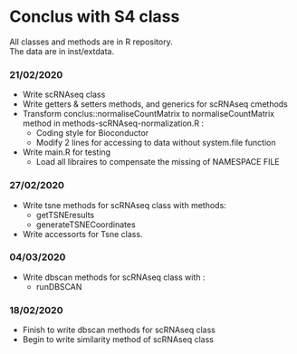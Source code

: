# Conclus with S4 class

All classes and methods are in R repository. <br>
The data are in inst/extdata.

### 21/02/2020

- Write scRNAseq class
- Write getters & setters methods, and generics for scRNAseq cmethods
- Transform conclus::normaliseCountMatrix to normaliseCountMatrix method in
methods-scRNAseq-normalization.R :
    * Coding style for Bioconductor
    * Modify 2 lines for accessing to data without system.file function
- Write main.R for testing
    * Load all libraires to compensate the missing of NAMESPACE FILE

### 27/02/2020

- Write tsne methods for scRNAseq class with methods:
    * getTSNEresults
    * generateTSNECoordinates
- Write accessorts for Tsne class.

### 04/03/2020

- Write dbscan methods for scRNAseq class with :
    * runDBSCAN

### 18/02/2020

- Finish to write dbscan methods for scRNAseq class
- Begin to write similarity method of scRNAseq class